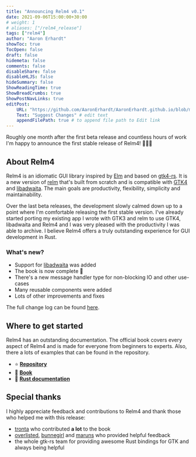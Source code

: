 ```yaml
---
title: "Announcing Relm4 v0.1"
date: 2021-09-06T15:00:00+30:00
# weight: 1
# aliases: ["/relm4_release"]
tags: ["relm4"]
author: "Aaron Erhardt"
showToc: true
TocOpen: false
draft: false
hidemeta: false
comments: false
disableShare: false
disableHLJS: false
hideSummary: false
ShowReadingTime: true
ShowBreadCrumbs: true
ShowPostNavLinks: true
editPost:
    URL: "https://github.com/AaronErhardt/AaronErhardt.github.io/blob/master/blog-src/content"
    Text: "Suggest Changes" # edit text
    appendFilePath: true # to append file path to Edit link
---
```


Roughly one month after the first beta release and countless hours of work I'm happy to announce the first stable release of Relm4! 🎉🎉🎉

## About Relm4

Relm4 is an idiomatic GUI library inspired by [Elm](https://elm-lang.org/) and based on [gtk4-rs](https://crates.io/crates/gtk4). 
It is a new version of [relm](https://github.com/antoyo/relm) that's built from scratch and is compatible with [GTK4](https://www.gtk.org/) and [libadwaita](https://gitlab.gnome.org/GNOME/libadwaita). The main goals are productivity, flexibility, simplicity and maintainability.

Over the last beta releases, the development slowly calmed down up to a point where I'm comfortable releasing the first stable version. I've already started porting my existing app I wrote with GTK3 and relm to use GTK4, libadwaita and Relm4 and I was very pleased with the productivity I was able to archive. I believe Relm4 offers a truly outstanding experience for GUI development in Rust.

### What's new?

+ Support for [libadwaita](https://gitlab.gnome.org/GNOME/libadwaita) was added
+ The book is now complete 🎉
+ There's a new message handler type for non-blocking IO and other use-cases
+ Many reusable components were added
+ Lots of other improvements and fixes

The full change log can be found [here](https://github.com/AaronErhardt/relm4/blob/main/CHANGES.md).

## Where to get started

Relm4 has an outstanding documentation. The official book covers every aspect of Relm4 and is made for everyone from beginners to experts. Also, there a lots of examples that can be found in the repository.

+ ⭐ **[Repository](https://github.com/AaronErhardt/relm4)**
+ 📖 **[Book](https://aaronerhardt.github.io/relm4-book/book/)**
+ 📜 **[Rust documentation](https://aaronerhardt.github.io/docs/relm4/relm4/)**

## Special thanks

I highly appreciate feedback and contributions to Relm4 and thank those who helped me with this release:

+ [tronta](https://github.com/tronta) who contributed **a lot** to the book
+ [overlisted](https://github.com/overlisted), [bunnegirl](https://github.com/bunnegirl) and [maruns](https://github.com/maruns) who provided helpful feedback
+ the whole gtk-rs team for providing awesome Rust bindings for GTK and always being helpful